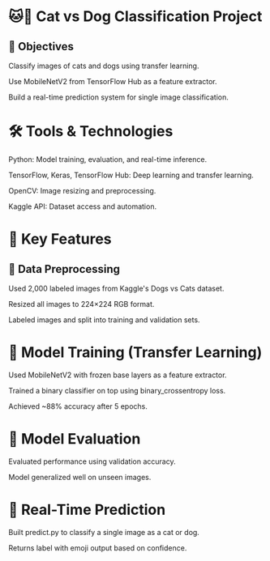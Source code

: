 # 🐱🐶 Cat vs Dog Classification Project
## 🎯 Objectives
Classify images of cats and dogs using transfer learning.

Use MobileNetV2 from TensorFlow Hub as a feature extractor.

Build a real-time prediction system for single image classification.

# 🛠 Tools & Technologies 
Python: Model training, evaluation, and real-time inference.

TensorFlow, Keras, TensorFlow Hub: Deep learning and transfer learning.

OpenCV: Image resizing and preprocessing.

Kaggle API: Dataset access and automation.

# 🌟 Key Features
## 🧹 Data Preprocessing
Used 2,000 labeled images from Kaggle's Dogs vs Cats dataset.

Resized all images to 224×224 RGB format.

Labeled images and split into training and validation sets.

# 🧠 Model Training (Transfer Learning)

Used MobileNetV2 with frozen base layers as a feature extractor.

Trained a binary classifier on top using binary_crossentropy loss.

Achieved ~88% accuracy after 5 epochs.

# 🧪 Model Evaluation
Evaluated performance using validation accuracy.

Model generalized well on unseen images.

# 🔮 Real-Time Prediction
Built predict.py to classify a single image as a cat or dog.

Returns label with emoji output based on confidence.
